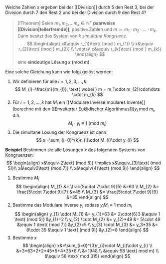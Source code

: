 Welche Zahlen $x$ ergeben bei der [[Division]] durch $5$ den Rest $3$, bei der Division durch $7$ den Rest $2$ und bei der Division durch $9$ den Rest $4$?

>[!Theorem]
>Seien $m_{1},m_{2},\dots m_{k} \in \mathbb{N}^{+}$ **paarweise [[Division|teilerfremde]]**, positive Zahlen und $m:=m_{1}\cdot m_{2}\cdot\dots \cdot m_{k}$. Dann besitzt das System von $k$ *simultane Kongruenz*.
>$$
\begin{align}
x&\equiv r_{1}\text{ (mod } m_{1}) \\
x&\equiv r_{2}\text{ (mod } m_{2}) \\
\vdots\\
x&\equiv r_{k}\text{ (mod } m_{k})
\end{align}
>$$
>eine **eindeutige Lösung $x \text{ (mod m)}$**.

Eine solche Gleichung kann wie folgt gelöst werden:
1. Wir definieren für alle $i=1,2,3,\dots,k$:
$$
M_{i}=\frac{m}{m_{i}}, \text{ wobei } m = m_1\cdot m_{2}\cdot\dots \cdot m_{k}
$$
2. Für $i=1,2,\dots ,k$ hat $M_{i}$ ein [[Modulare Inverse|moulares Inverse]] (berechne mit den [[Erweiterter Euklidischer Algorithmus]])$y_{i} \text{ mod }m_{i}$, d.h.
$$
M_{i}\cdot y_{i} \equiv 1 \text{ (mod }m_{i})
$$
3. Die simultane Lösung der Kongruenz ist dann:
$$
x =\sum_{i=0}^{k}r_{i}\cdot M_{i}\cdot y_{i}
$$

**Beispiel**
Bestimmen sie alle Lösungen $x$ des folgenden Systems von Kongruenzen:
$$
\begin{align}
x&\equiv-2\text{ (mod 5)} \implies x&\equiv_{3}\text{ (mod 5)}\\
x&\equiv2\text{ (mod 7)} \\
x&\equiv{4}\text{ (mod 9)}
\end{align}
$$
1. Bestimme $M_{i}$
$$
\begin{align}
M_{1} &= \frac{5\cdot 7\cdot 9}{5} &=63 \\
M_{2} &= \frac{5\cdot 7\cdot 9}{7} &=45 \\
M_{3} &= \frac{5\cdot 7\cdot 9}{9} &=35
\end{align}
$$
2. Bestimme das Modulare Inverse $y_{i}$ sodass $y_{i}M_{i} \equiv 1 \text{ mod }m_{i}$
$$
\begin{align}
y_{1} \cdot M_{1} &= y_{1}*63 &= 2\cdot{6}3 &\equiv 1 \text{ (mod 5)} &y_{1}=2 \\
y_{2} \cdot M_{2} &= y_{2}*49 &= 5\cdot 49 &\equiv 1 \text{ (mod 7)} &y_{2}=5 \\
y_{3} \cdot M_{3} &= y_3*35 &= 8\cdot 35 &\equiv 1 \text{ (mod 9)} &y_{2}=8
\end{align}
$$
3. Bestimme $x$
$$
\begin{align}
x&=\sum_{i=0}^{3}r_{i}\cdot M_{i}\cdot y_{i} \\
&=3*63*2+2*45*5+4*35*8 \\
&=1948 \\
&\equiv 58 \text{ mod m} \\
&\equiv 58 \text{ mod 315}
\end{align}
$$
